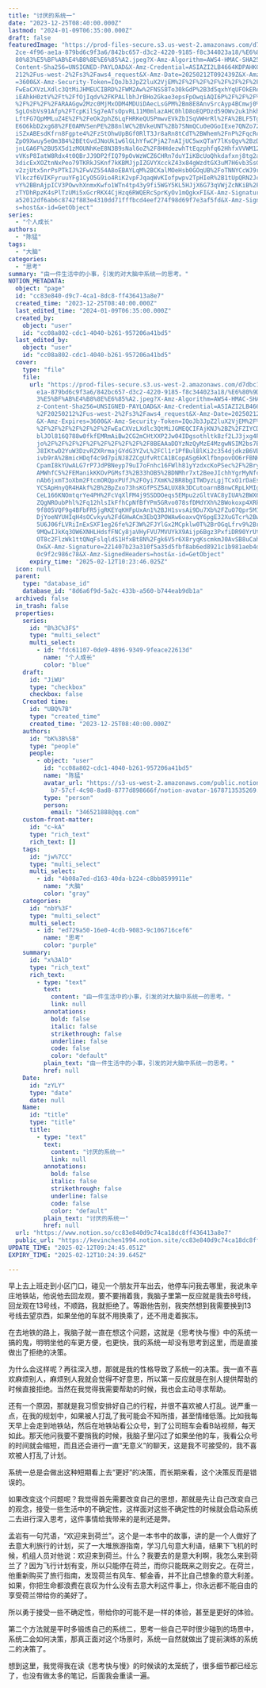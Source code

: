 ```yaml
---
title: "讨厌的系统一"
date: "2023-12-25T08:40:00.000Z"
lastmod: "2024-01-09T06:35:00.000Z"
draft: false
featuredImage: "https://prod-files-secure.s3.us-west-2.amazonaws.com/d7dbc101-8\
  2ce-4f96-ae1a-879bd6c9f3a6/842bc657-d3c2-4220-9185-f8c344023a18/%E6%80%9D%E8%\
  80%83%E5%BF%AB%E4%B8%8E%E6%85%A2.jpeg?X-Amz-Algorithm=AWS4-HMAC-SHA256&X-Amz-\
  Content-Sha256=UNSIGNED-PAYLOAD&X-Amz-Credential=ASIAZI2LB4664KDPAHKC%2F20250\
  212%2Fus-west-2%2Fs3%2Faws4_request&X-Amz-Date=20250212T092439Z&X-Amz-Expires\
  =3600&X-Amz-Security-Token=IQoJb3JpZ2luX2VjEM%2F%2F%2F%2F%2F%2F%2F%2F%2F%2F%2\
  FwEaCXVzLXdlc3QtMiJHMEUCIBRD%2FWM2Aw%2FNSS8To30kGdP%2B3d5qxhYqUFOkEReS%2BYdLA\
  iEAhkH0ztV%2Ft%2FfOjIqdv%2FKPALlbhJrBHo2Gkae3epsFpOwqiAQI6P%2F%2F%2F%2F%2F%2F\
  %2F%2F%2F%2FARAAGgw2Mzc0MjMxODM4MDUiDAecLsGPM%2Bm8E8AnvSrcAyp4BCmwj0%2BSluBiE\
  SgLOsbVs91Afp%2FTcpKilSg7eATsOpvRL11M0mlazAHC0hlD8oEQPDzd59OWv2uk1hkheFNVRv05\
  LftFG7QpMMLuZ4E%2F%2FeOk2phZ6LqFHRKeQUSPmwvEVkZbISqVWHrRl%2FA%2BLF5Tgv3l0%2F0\
  E6O6kbD2xg68%2FE0AMVSenPE%2B8nlWC%2BVkeUNT%2Bb7SNmQCu0eOGoIExe7QNZo723XQ2DOv2\
  iSZxABEsdKfrn8Fgpte4%2FzStOhwUpBGf0RlT3Jr8aRn8tCdT%2BWhem%2FnP%2FqcRcvOPqDe58\
  ZpO9Xwuy5eOm3B4%2BEtGvdJNoUk1w6lGLhYfwCPjA27nAIjUC5wxQTaY7lKsQgv%2BzDPk0zqNwQ\
  jnLGA6F%2BU5X5d1zMOUNhKeE8N3B9sNal6oZ%2F8HHdezwhTtEqzphfq62HhfxVVWM12A1f58LAh\
  vVKsP8IatW8Rdx4t0QBrJJ9DP2fIQ79pOvWzWCZ6CHRn7duYIiKBcUoQhkdafxnj8tg2ahI2nNPW4\
  3dicExXOZtnNxPeo79TKRkJSKnf7kKBMJjpIZGVYXcckZ43x84gWzdtGX3uM7H6vb3SsGti90VejC\
  v2zjUtx5nrPsPTkIJ%2FwVZ554A8oEBAYLqM%2BCKalMOeHsb0GOqUB%2FoTNNYCcWJ9rn1VMqMXM\
  Vlkczf6VIKFyruuYFg1CyO5G9io4RiK2vpFJqaqWvKIofpwpv2TpHIeR%2B1tUpQRN2JcG%2BVjy6\
  vY%2BBnAjpICV3POwvhXnmxKwfo1WTn4tp43y9fi5WGY5KL5HJjX6G73qVWjZcNKiB%2F1Y1Ng7Lo\
  zTYDhRpzK4sPlTzUMi5xGcrRKX4CjHzq6RWQERcSprKyOv1mQgkxFI&X-Amz-Signature=4b3bb6\
  a52012df6ab6c8742f883e4310dd71fffbcd4eef274f98d69f7e3af5fd&X-Amz-SignedHeader\
  s=host&x-id=GetObject"
series:
  - "个人成长"
authors:
  - "陈猛"
tags:
  - "大脑"
categories:
  - "思考"
summary: "由一件生活中的小事，引发的对大脑中系统一的思考。"
NOTION_METADATA:
  object: "page"
  id: "cc83e840-d9c7-4ca1-8dc8-ff436413a8e7"
  created_time: "2023-12-25T08:40:00.000Z"
  last_edited_time: "2024-01-09T06:35:00.000Z"
  created_by:
    object: "user"
    id: "cc08a802-cdc1-4040-b261-957206a41bd5"
  last_edited_by:
    object: "user"
    id: "cc08a802-cdc1-4040-b261-957206a41bd5"
  cover:
    type: "file"
    file:
      url: "https://prod-files-secure.s3.us-west-2.amazonaws.com/d7dbc101-82ce-4f96-a\
        e1a-879bd6c9f3a6/842bc657-d3c2-4220-9185-f8c344023a18/%E6%80%9D%E8%80%8\
        3%E5%BF%AB%E4%B8%8E%E6%85%A2.jpeg?X-Amz-Algorithm=AWS4-HMAC-SHA256&X-Am\
        z-Content-Sha256=UNSIGNED-PAYLOAD&X-Amz-Credential=ASIAZI2LB466244TF2OM\
        %2F20250212%2Fus-west-2%2Fs3%2Faws4_request&X-Amz-Date=20250212T092346Z\
        &X-Amz-Expires=3600&X-Amz-Security-Token=IQoJb3JpZ2luX2VjEM%2F%2F%2F%2F\
        %2F%2F%2F%2F%2F%2F%2FwEaCXVzLXdlc3QtMiJGMEQCIFAjKNJ%2BZ%2FZIYCDFXxjK4Ru\
        blJOl816Q788w0fkfEMRmAiBw2CG2mCHtXXP2Jw04IDgsothltk8zf2LJ3jxg4PvLBCqIBA\
        jo%2F%2F%2F%2F%2F%2F%2F%2F%2F%2F8BEAAaDDYzNzQyMzE4MzgwNSIM2bs7EhNgTTuqf\
        J8IKtwD2YuW3DzvRZXRrmajGYdG3YZvL%2FCl1r1PfBulBlKi2c354djdkzB6VBe67dKn09\
        ivb9rA%2BmicHDqf4c9d7piNJ8ZZCgUfvRtCA1BCopASg6kKlfbnpovOO6rFBNHBz1rR9DO\
        CpamI8kYUwALG7rP7JdPBNeyp79uI7oFnhc16FWlh81yYzdxcKoPSec%2F%2BryyxA8Ephf\
        AMWhfC5%2FEManikKKOvPGMsf3%2B33hOB5%2BDNMhr7xt2BeeJIchhYgrMyNfccoHNshw0\
        nAb6jxmT3oXbm2FtcmORQpxPUfJ%2FOyi7XmK%2BR8bgITWDyzLgjTCxO1rDaEszUmo1y0f\
        YCSApHnyQR4HAkf%2B%2BpZxo73hsKGfPSZ5ALUX8k3DCutoarnBBnwCRpLkMIgP02Atijt\
        CeL166KNOmtqrYe4PH%2FcVqXlFM4j9SSDDOeqs5EMpu2zGltVAC8yIUA%2BWX6Bh7z7HNL\
        ZQgNROubPhl%2Fq12hlsIkFfhCpNfBfYPm5GRvo078sfDMdYXh%2BWokoxp4XRkaf5V3d4K\
        9f805VQF9g4BFbFR5jgRKEYqKHFpUxAn1%2BJH1svsAi9Du7Xb%2FZuO7Qpr5M1etawi5wb\
        DjYoeNYUHIqH4sOCvkyu%2FdGHwACm3EbQ3POWAw6oaxvQY6pgE32XuGTcr%2Bw7z%2FwNZ\
        5U6J06fLVRiInExSXF1eg26fe%2F3W%2FJYlGx2MCpklw0T%2BrOGqLfrv9%2Br6yYeE3JX\
        9MQwIJkKq3OW6XNHLHdsfFNCy8jaVHyFVU7MVUYkX9Aijp6Bgz3PxfiDR90YrUt9DBUkdNH\
        OT8c2FlzWk1ttQNqFslqldS1HfxBt8N%2Fgk6V5r6X8ryqKscmkmJ0AvSB8uCahyqRIBUdZ\
        Ox&X-Amz-Signature=221407b23a310f5a35d5fbf8ab6ed8921c1b981aeb4d734a4106\
        0c9f2c986c78&X-Amz-SignedHeaders=host&x-id=GetObject"
      expiry_time: "2025-02-12T10:23:46.025Z"
  icon: null
  parent:
    type: "database_id"
    database_id: "8d6a6f9d-5a2c-433b-a560-b744eab9db1a"
  archived: false
  in_trash: false
  properties:
    series:
      id: "B%3C%3FS"
      type: "multi_select"
      multi_select:
        - id: "fdc61107-0de9-4896-9349-9feace22613d"
          name: "个人成长"
          color: "blue"
    draft:
      id: "JiWU"
      type: "checkbox"
      checkbox: false
    Created time:
      id: "UBQ%7B"
      type: "created_time"
      created_time: "2023-12-25T08:40:00.000Z"
    authors:
      id: "bK%3B%5B"
      type: "people"
      people:
        - object: "user"
          id: "cc08a802-cdc1-4040-b261-957206a41bd5"
          name: "陈猛"
          avatar_url: "https://s3-us-west-2.amazonaws.com/public.notion-static.com/775523\
            b7-57cf-4c98-8ad8-8777d898666f/notion-avatar-1678713535269.png"
          type: "person"
          person:
            email: "346521888@qq.com"
    custom-front-matter:
      id: "c~kA"
      type: "rich_text"
      rich_text: []
    tags:
      id: "jw%7CC"
      type: "multi_select"
      multi_select:
        - id: "4b08a7ed-d163-40da-b224-c8bb8599911e"
          name: "大脑"
          color: "gray"
    categories:
      id: "nbY%3F"
      type: "multi_select"
      multi_select:
        - id: "ed729a50-16e0-4cdb-9083-9c106716cef6"
          name: "思考"
          color: "purple"
    summary:
      id: "x%3AlD"
      type: "rich_text"
      rich_text:
        - type: "text"
          text:
            content: "由一件生活中的小事，引发的对大脑中系统一的思考。"
            link: null
          annotations:
            bold: false
            italic: false
            strikethrough: false
            underline: false
            code: false
            color: "default"
          plain_text: "由一件生活中的小事，引发的对大脑中系统一的思考。"
          href: null
    Date:
      id: "zYLY"
      type: "date"
      date: null
    Name:
      id: "title"
      type: "title"
      title:
        - type: "text"
          text:
            content: "讨厌的系统一"
            link: null
          annotations:
            bold: false
            italic: false
            strikethrough: false
            underline: false
            code: false
            color: "default"
          plain_text: "讨厌的系统一"
          href: null
  url: "https://www.notion.so/cc83e840d9c74ca18dc8ff436413a8e7"
  public_url: "https://kevinchen1994.notion.site/cc83e840d9c74ca18dc8ff436413a8e7"
UPDATE_TIME: "2025-02-12T09:24:45.051Z"
EXPIRY_TIME: "2025-02-12T10:24:39.645Z"

---
```

<link rel="stylesheet" href="https://cdn.jsdelivr.net/npm/katex@0.16.2/dist/katex.min.css" integrity="sha384-bYdxxUwYipFNohQlHt0bjN/LCpueqWz13HufFEV1SUatKs1cm4L6fFgCi1jT643X" crossorigin="anonymous">


早上去上班走到小区门口，碰见一个朋友开车出去，他停车问我去哪里，我说朱辛庄地铁站，他说他去回龙观，要不要捎着我，我脑子里第一反应就是我去8号线，回龙观在13号线，不顺路，我就拒绝了。等跟他告别，我突然想到我需要换到13号线去望京西，如果坐他的车就不用换乘了，还不用走着挨冻。


在去地铁的路上，我脑子就一直在想这个问题，这就是《思考快与慢》中的系统一搞的鬼，明明坐他的车更方便，也更快，我的系统一却没有思考到这里，而是直接做出了拒绝的决策。


为什么会这样呢？再往深入想，那就是我的性格导致了系统一的决策。我一直不喜欢麻烦别人，麻烦别人我就会觉得不好意思，所以第一反应就是在别人提供帮助的时候直接拒绝。当然在我觉得我需要帮助的时候，我也会主动寻求帮助。


还有一个原因，那就是我习惯安排好自己的行程，并很不喜欢被人打乱。说严重一点，在我的规划中，如果被人打乱了我可能会不知所措，甚至情绪低落。比如我每天早上会走到地铁站，然后在地铁站看公众号，到了公司班车会看B站视频，每天如此。那天他问我要不要捎我的时候，我脑子里闪过了如果坐他的车，我看公众号的时间就会缩短，而且还会进行一直“无意义”的聊天，这是我不可接受的，我不喜欢被人打乱了计划。


系统一总是会做出这种短期看上去“更好”的决策，而长期来看，这个决策反而是错误的。


如果改变这个问题呢？我觉得首先需要改变自己的思想，那就是先让自己改变自己的观念，接受一些生活中的不确定性，这样面对这些不确定性的时候就会启动系统二去进行深入思考，这件事情给我带来的是利还是弊。


孟岩有一句咒语，“欢迎来到荷兰”。这个是一本书中的故事，讲的是一个人做好了去意大利旅行的计划，买了一大堆旅游指南，学习几句意大利语，结果下飞机的时候，机组人员对他说：欢迎来到荷兰。什么？我要去的是意大利啊，我怎么来到荷兰了？因为飞行计划有变，所以只能停在荷兰，而你只能既来之则安之。在荷兰，他重新购买了旅行指南，发现荷兰有风车、郁金香，并不比自己想象的意大利差。如果，你把生命都浪费在哀叹为什么没有去意大利这件事上，你永远都不能自由的享受荷兰带给你的美好了。


所以勇于接受一些不确定性，带给你的可能不是一样的体验，甚至是更好的体验。


第二个方法就是平时多锻炼自己的系统二，思考一些自己平时很少碰到的场景中，系统二会如何决策，那真正面对这个场景时，系统一自然就做出了提前演练的系统二的决策了。


想到这里，我觉得我在读《思考快与慢》的时候读的太笼统了，很多细节都已经忘了，也没有做太多的笔记，后面我会重读一遍。

